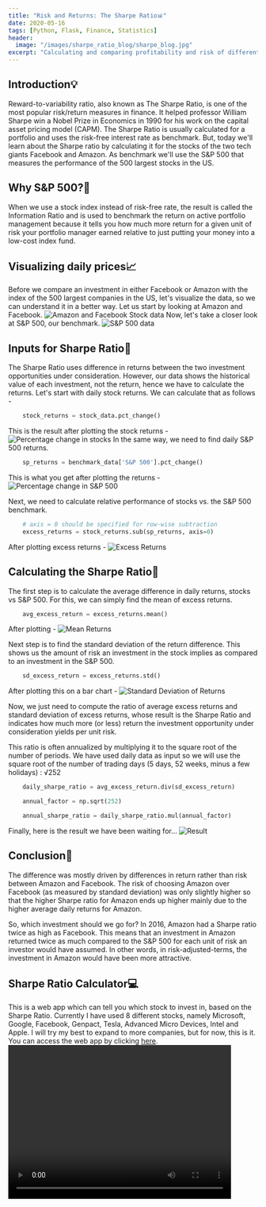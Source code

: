 ```yaml
---
title: "Risk and Returns: The Sharpe Ratio📊"
date: 2020-05-16
tags: [Python, Flask, Finance, Statistics]
header:
  image: "/images/sharpe_ratio_blog/sharpe_blog.jpg"
excerpt: "Calculating and comparing profitability and risk of different investments using the Sharpe Ratio."
---
```


## Introduction💡
Reward-to-variability ratio, also known as The Sharpe Ratio, is one of the most popular risk/return measures in finance. It helped professor William Sharpe win a Nobel Prize in Economics in 1990 for his work on the capital asset pricing model (CAPM). The Sharpe Ratio is usually calculated for a portfolio and uses the risk-free interest rate as benchmark. But, today we'll learn about the Sharpe ratio by calculating it for the stocks of the two tech giants Facebook and Amazon. As benchmark we'll use the S&P 500 that measures the performance of the 500 largest stocks in the US.

## Why S&P 500?🤔
When we use a stock index instead of risk-free rate, the result is called the Information Ratio and is used to benchmark the return on active portfolio management because it tells you how much more return for a given unit of risk your portfolio manager earned relative to just putting your money into a low-cost index fund.

## Visualizing daily prices📈
Before we compare an investment in either Facebook or Amazon with the index of the 500 largest companies in the US, let's visualize the data, so we can understand it in a better way. Let us start by looking at Amazon and Facebook.
<img src="{{ site.url }}{{ site.baseurl }}/images/sharpe_ratio_blog/ama_fb_graph.PNG" alt="Amazon and Facebook Stock data">
Now, let's take a closer look at S&P 500, our benchmark.
<img src="{{ site.url }}{{ site.baseurl }}/images/sharpe_ratio_blog/sp_500_graph.PNG" alt="S&P 500 data">

## Inputs for Sharpe Ratio📨
The Sharpe Ratio uses difference in returns between the two investment opportunities under consideration. However, our data shows the historical value of each investment, not the return, hence we have to calculate the returns. Let's start with daily stock returns. We can calculate that as follows -
```python
    stock_returns = stock_data.pct_change()
```
This is the result after plotting the stock returns -
<img src="{{ site.url }}{{ site.baseurl }}/images/sharpe_ratio_blog/stock_returns.PNG" alt="Percentage change in stocks">
In the same way, we need to find daily S&P 500 returns.
```python
    sp_returns = benchmark_data['S&P 500'].pct_change()
```
This is what you get after plotting the returns -
<img src="{{ site.url }}{{ site.baseurl }}/images/sharpe_ratio_blog/sp_500_returns.PNG" alt="Percentage change in S&P 500">

Next, we need to calculate relative performance of stocks vs. the S&P 500 benchmark.
```python
    # axis = 0 should be specified for row-wise subtraction
    excess_returns = stock_returns.sub(sp_returns, axis=0)
```
After plotting excess returns -
<img src="{{ site.url }}{{ site.baseurl }}/images/sharpe_ratio_blog/excess_returns.PNG" alt="Excess Returns">

## Calculating the Sharpe Ratio📝
The first step is to calculate the average difference in daily returns, stocks vs S&P 500. For this, we can simply find the mean of excess returns.
```python
    avg_excess_return = excess_returns.mean()
```
After plotting -
<img src="{{ site.url }}{{ site.baseurl }}/images/sharpe_ratio_blog/mean_returns.PNG" alt="Mean Returns">

Next step is to find the standard deviation of the return difference. This shows us the amount of risk an investment in the stock implies as compared to an investment in the S&P 500.
```python
    sd_excess_return = excess_returns.std()
```
After plotting this on a bar chart -
<img src="{{ site.url }}{{ site.baseurl }}/images/sharpe_ratio_blog/sd_returns.PNG" alt="Standard Deviation of Returns">

Now, we just need to compute the ratio of average excess returns and standard deviation of excess returns, whose result is the Sharpe Ratio and indicates how much more (or less) return the investment opportunity under consideration yields per unit risk.

This ratio is often annualized by multiplying it to the square root of the number of periods. We have used daily data as input so we will use the square root of the number of trading days (5 days, 52 weeks, minus a few holidays) : √252

```python
    daily_sharpe_ratio = avg_excess_return.div(sd_excess_return)

    annual_factor = np.sqrt(252)

    annual_sharpe_ratio = daily_sharpe_ratio.mul(annual_factor)
```
Finally, here is the result we have been waiting for...
<img src="{{ site.url }}{{ site.baseurl }}/images/sharpe_ratio_blog/result.PNG" alt="Result">

## Conclusion💸
The difference was mostly driven by differences in return rather than risk between Amazon and Facebook. The risk of choosing Amazon over Facebook (as measured by standard deviation) was only slightly higher so that the higher Sharpe ratio for Amazon ends up higher mainly due to the higher average daily returns for Amazon.

So, which investment should we go for? In 2016, Amazon had a Sharpe ratio twice as high as Facebook. This means that an investment in Amazon returned twice as much compared to the S&P 500 for each unit of risk an investor would have assumed. In other words, in risk-adjusted-terms, the investment in Amazon would have been more attractive.

## Sharpe Ratio Calculator💻
This is a web app which can tell you which stock to invest in, based on the Sharpe Ratio. Currently I have used 8 different stocks, namely Microsoft, Google, Facebook, Genpact, Tesla, Advanced Micro Devices, Intel and Apple. I will try my best to expand to more companies, but for now, this is it. You can access the web app by clicking [here](https://sharpe-ratio-calculator.herokuapp.com/).
<video width="450" height="310" controls>
  <source src="{{ site.url }}{{ site.baseurl }}/videos/sharpe_ratio_calc.mp4" type="video/mp4">
</video>
